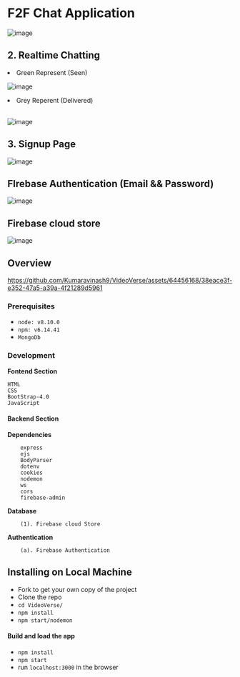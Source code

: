 
<h1>F2F Chat Application</h1>


![image](https://github.com/Kumaravinash9/VideoVerse/assets/64456168/e74d1055-0339-461c-8d60-115babdab12f)

<h2> 2. Realtime Chatting </h2>


<li> Green Represent (Seen) </li>
  
![image](https://github.com/Kumaravinash9/VideoVerse/assets/64456168/cc50f6f8-6464-4579-86e4-7ee45e819bb6)


<li> Grey Reperent (Delivered)</li>
</br>

![image](https://github.com/Kumaravinash9/VideoVerse/assets/64456168/9523a4f5-536f-4cf2-b4ff-2a02a69eb338)

<h2>3. Signup Page</h2>

![image](https://github.com/Kumaravinash9/VideoVerse/assets/64456168/2f4e2d0f-da17-4157-abee-f238462edfad)

<h2> FIrebase Authentication (Email && Password)</h2>

![image](https://github.com/Kumaravinash9/VideoVerse/assets/64456168/a8f046b0-c8e7-40b3-865e-44466f90291a)

<h2> Firebase cloud store </h2>

![image](https://github.com/Kumaravinash9/VideoVerse/assets/64456168/17aafab0-c4b3-40fd-af1c-89338097f31c)


<h2> Overview</h2>

https://github.com/Kumaravinash9/VideoVerse/assets/64456168/38eace3f-e352-47a5-a39a-4f21289d5961



### Prerequisites

* `node: v8.10.0`
* `npm: v6.14.41`
* `MongoDb`

### Development

**Fontend Section**

    HTML
    CSS
    BootStrap-4.0
    JavaScript
   
   
#### Backend Section


   **Dependencies**
   
   
        express
        ejs
        BodyParser
        dotenv
        cookies
        nodemon
        ws
        cors
        firebase-admin
        
        
      
   **Database**
   
        (1). Firebase cloud Store
        
        
        
   **Authentication**
   
        (a). Firebase Authentication
        
        


## Installing on Local Machine

* Fork to get your own copy of the project 
* Clone the repo
* `cd VideoVerse/`
* `npm install`
* `npm start/nodemon`

#### Build and load the app
* `npm install`
* `npm start`
* run `localhost:3000` in the browser 

